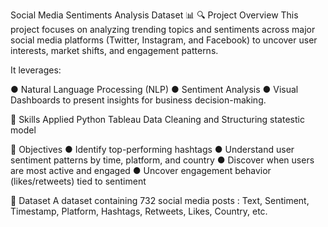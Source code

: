 Social Media Sentiments Analysis Dataset 📊
🔍 Project Overview
This project focuses on analyzing trending topics and sentiments across major social media platforms (Twitter, Instagram, and Facebook) to uncover user interests, market shifts, and engagement patterns.

It leverages:

● Natural Language Processing (NLP)
● Sentiment Analysis
● Visual Dashboards to present insights for business decision-making.

🎯 Skills Applied
Python 
Tableau 
Data Cleaning and Structuring
statestic model

🎯 Objectives
● Identify top-performing hashtags
● Understand user sentiment patterns by time, platform, and country
● Discover when users are most active and engaged
● Uncover engagement behavior (likes/retweets) tied to sentiment

📁 Dataset
A dataset containing 732 social media posts :
Text, Sentiment, Timestamp, Platform, Hashtags, Retweets, Likes, Country, etc.




